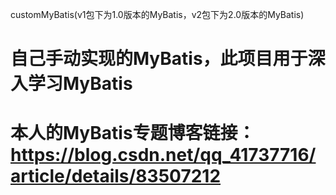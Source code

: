 customMyBatis(v1包下为1.0版本的MyBatis，v2包下为2.0版本的MyBatis)
# 自己手动实现的MyBatis，此项目用于深入学习MyBatis
# 本人的MyBatis专题博客链接： https://blog.csdn.net/qq_41737716/article/details/83507212
